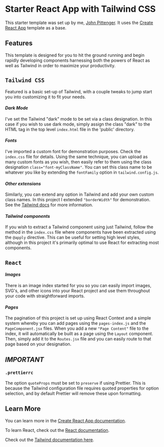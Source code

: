 # Starter React App with Tailwind CSS

This starter template was set up by me, [John Pittenger](https://github.com/Gittenger/tailwind-react-starter). It uses the [Create React App](https://github.com/facebook/create-react-app) template as a base.

## Features

This template is designed for you to hit the ground running and begin rapidly developing components harnessing both the powers of React as well as Tailwind in order to maximize your productivity.

## `Tailwind CSS`

Featured is a basic set-up of Tailwind, with a couple tweaks to jump start you into customizing it to fit your needs.

#### _Dark Mode_

I've set the Tailwind "dark" mode to be set via a class designation. In this case if you wish to use dark mode, simply assign the class "dark" to the HTML tag in the top level `index.html` file in the 'public' directory.

#### _Fonts_

I've imported a custom font for demonstration purposes. Check the `index.css` file for details. Using the same technique, you can upload as many custom fonts as you wish, then easily refer to them using the class designation `class="font-myClassName"`. You can set this class name to be whatever you like by extending the `fontFamily` option in `tailwind.config.js`.

#### _Other extensions_

Similarly, you can extend any option in Tailwind and add your own custom class names. In this project I extended `"borderWidth"` for demonstration. See the [Tailwind docs](https://tailwindcss.com/docs/installation) for more information.

#### _Tailwind components_

If you wish to extract a Tailwind component using just Tailwind, follow the method in the `index.css` file where components have been extracted using the `@apply` directive. This can be useful for setting high level styles, although in this project it's primarily optimal to use React for extracting most components.

## `React`

#### _Images_

There is an image index started for you so you can easily import images, SVG's, and other icons into your React project and use them throughout your code with straightforward imports.

#### _Pages_

The pagination of this project is set up using React Context and a simple system whereby you can add pages using the `pages-index.js` and the `PageComponent.jsx` files. When you add a new `"Page Content"` file to the index, it will automatically be built as a page using the `Layout` component. Then, simply add it to the `Routes.jsx` file and you can easily route to that page based on your designation.

## **_IMPORTANT_**

### `.prettierrc`

The option `quoteProps` must be set to `preserve` if using Prettier. This is because the Tailwind configuration file requires quoted properties for option selection, and by default Prettier will remove these upon formatting.

## Learn More

You can learn more in the [Create React App documentation](https://facebook.github.io/create-react-app/docs/getting-started).

To learn React, check out the [React documentation](https://reactjs.org/).

Check out the [Tailwind documentation here](https://tailwindcss.com/docs/installation).
